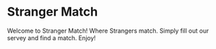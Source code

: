 # Stranger Match

Welcome to Stranger Match! Where Strangers match. Simply fill out our servey and find a match. Enjoy!